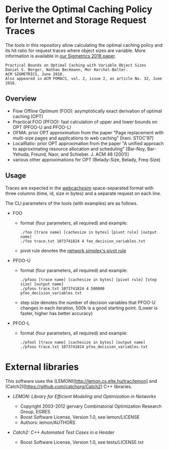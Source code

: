 # Derive the Optimal Caching Policy for Internet and Storage Request Traces

The tools in this repository allow calculating the optimal caching policy and its hit ratio for request traces where object sizes are variable.
More information is available in [our Sigmetrics 2018 paper](https://www.cs.cmu.edu/~dberger1/pdf/2018PracticalBound_SIGMETRICS.pdf).

    Practical Bounds on Optimal Caching with Variable Object Sizes
    Daniel S. Berger, Nathan Beckmann, Mor Harchol-Balter. 
    ACM SIGMETRICS, June 2018.
    Also appeared in ACM POMACS, vol. 2, issue 2, as article No. 32, June 2018.

## Overview

* Flow Offline Optimum (FOO): asymptotically exact derivation of optimal caching (OPT)
* Practical FOO (PFOO): fast calculation of upper and lower bounds on OPT (PFOO-U and PFOO-L)
* OFMA: prior OPT approximation from the paper "Page replacement with multi-size pages and applications to web caching"  [Irani. STOC'97]	
* LocalRatio: prior OPT approximation from the paper "A unified approach to approximating resource allocation and scheduling" [Bar-Noy, Bar-Yehuda, Freund, Naor, and Schieber. J. ACM 48 (2001)]
* various other approximations for OPT (Belady-Size, Belady, Freq-Size)

## Usage

Traces are expected in the [webcachesim](https://github.com/dasebe/webcachesim/edit/master/README.md) space-separated format with three columns (time, id, size in bytes) and a separate request on each line.

The CLI parameters of the tools (with examples) are as follows.

* FOO 
  * format (four parameters, all required) and example:
    ```
    ./foo [trace name] [cachesize in bytes] [pivot rule] [output name]
    ./foo trace.txt 1073741824 4 foo_decision_variables.txt
    ``` 
  * pivot rule denotes the [network simplex's pivot rule](http://lemon.cs.elte.hu/pub/doc/latest/a00269.html)

* PFOO-U
  * format (four parameters, all required) and example:
    ```
    ./pfoou [trace name] [cachesize in bytes] [pivot rule] [step size] [output name]
    ./pfoou trace.txt 1073741824 4 500000 pfoo_decision_variables.txt
    ``` 
  * step size denotes the number of decision variables that PFOO-U changes in each iteration, 500k is a good starting point. (Lower is faster, higher has better accuracy)
  
* PFOO-L
  * format (four parameters, all required) and example:
    ```
    ./pfool [trace name] [cachesize in bytes] [output name]
    ./pfoou trace.txt 1073741824 pfoo_decision_variables.txt
    ``` 

# External libraries

This software uses the (LEMON)[http://lemon.cs.elte.hu/trac/lemon] and (Catch2)[https://github.com/catchorg/Catch2] C++ libraries.

* *LEMON: Library for Efficient Modeling and Optimization in Networks*
  * Copyright 2003-2012 gervary Combinatorial Optimization Research Group, EGRES
  * Boost Software License, Version 1.0, see lemon/LICENSE
  * Authors: lemon/AUTHORS

* *Catch2: C++ Automated Test Cases in a Header*
  * Boost Software License, Version 1.0, see tests/LICENSE.txt
